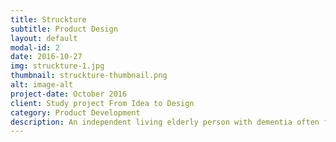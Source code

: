 ```yaml
---
title: Struckture
subtitle: Product Design
layout: default
modal-id: 2
date: 2016-10-27
img: struckture-1.jpg
thumbnail: struckture-thumbnail.png
alt: image-alt
project-date: October 2016
client: Study project From Idea to Design
category: Product Development
description: An independent living elderly person with dementia often forget scheduled appointments. Struckture is an interactive design on which a person can schedule their own day from their agenda. The person stays in control and Struckture helps the person to be reminded of their appointments.
---
```


